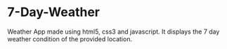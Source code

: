 # 7-Day-Weather
Weather App made using html5, css3 and javascript. It displays the 7 day weather condition of the provided location.
